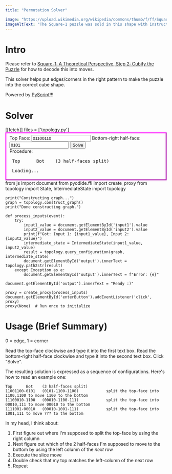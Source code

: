 ```yaml
---
title: "Permutation Solver"

image: "https://upload.wikimedia.org/wikipedia/commons/thumb/f/ff/Square-1_half-turn.jpg/440px-Square-1_half-turn.jpg"
imageAltText: "The Square-1 puzzle was sold in this shape with instructions for turning it back to a cube. This is halfway through a vertical turn."
---
```


# Intro
Please refer to [Square-1: A Theoretical Perspective, Step 2: Cubify the Puzzle](./#step-2-cubify-the-puzzle) for how to decode this into moves.

This solver helps put edges/corners in the right pattern to make the puzzle into the correct cube shape.

Powered by [PyScript](https://pyscript.net/)!!!

# Solver

<link rel="stylesheet" href="https://pyscript.net/releases/2023.11.1/core.css" />
<script type="module" src="https://pyscript.net/releases/2023.11.1/core.js"></script>

<py-config>
    [[fetch]]
    files = ['topology.py']
</py-config>

<!-- <script type="py" terminal>print("hello world")</script> -->

<div style="border: 3px solid magenta; padding: 5px 10px; border-style: outset;">
<label for="input1">Top Face:</label>
<input id="input1" type="text" value="01100110">
<label for="input2">Bottom-right half-face:</label>
<input id="input2" type="text" value="0101">
<button id="enterButton">Solve</button>

<div>
Procedure:
<pre style="font-family: monospace; margin-left: 8px;">Top      Bot    (3 half-faces split)</pre>
<pre id="output" style="font-family: monospace; margin-left: 8px;">Loading...</pre>
</div>
</div>

<py-script>
    from js import document
    from pyodide.ffi import create_proxy
    from topology import State, IntermediateState
    import topology

    print("Constructing graph...")
    graph = topology.construct_graph()
    print("Done constructing graph.")

    def process_inputs(event):
        try:
            input1_value = document.getElementById('input1').value
            input2_value = document.getElementById('input2').value
            print(f"Got: Input 1: {input1_value}, Input 2: {input2_value}")
            intermediate_state = IntermediateState(input1_value, input2_value)
            result = topology.query_configuration(graph, intermediate_state)
            document.getElementById('output').innerText = topology.path2str(result)
        except Exception as e:
            document.getElementById('output').innerText = f"Error: {e}"

    document.getElementById('output').innerText = "Ready :)"

    proxy = create_proxy(process_inputs)
    document.getElementById('enterButton').addEventListener('click', proxy)
    proxy(None)  # Run once to initialize

</py-script>

# Usage (Brief Summary)

0 = edge, 1 = corner

Read the top-face clockwise and type it into the first text box.  Read the bottom-right half-face clockwise and type it into the second text box.  Click "Solve".

The resulting solution is expressed as a sequence of configurations.  Here's how to read an example one:
```
Top      Bot    (3 half-faces split)
11001100-0101	(0101-1100-1100)            split the top-face into 1100,1100 to move 1100 to the bottom
11100010-1100	(00010-1100-111)            split the top-face into 00010,111 to move 00010 to the bottom
1111001-00010	(00010-1001-111)            split the top-face into 1001,111 to move ??? to the bottom
```
In my head, I think about:
1. First figure out where I'm supposed to split the top-face by using the right column
2. Next figure out which of the 2 half-faces I'm supposed to move to the bottom by using the left column of the *next* row
3. Execute the slice move
4. Double check that my top matches the left-column of the next row
5. Repeat
